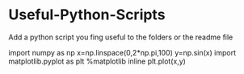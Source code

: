 # Useful-Python-Scripts
Add a python script you fing useful to the folders or the readme file

import numpy as np
x=np.linspace(0,2*np.pi,100)
y=np.sin(x)
import matplotlib.pyplot as plt
%matplotlib inline
plt.plot(x,y)
